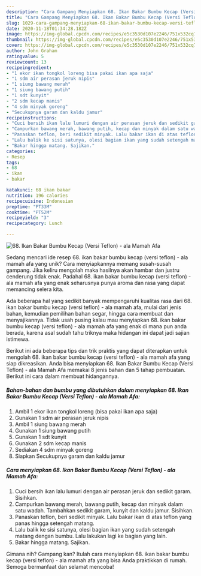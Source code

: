 ```yaml
---
description: "Cara Gampang Menyiapkan 68. Ikan Bakar Bumbu Kecap (Versi Teflon) - ala Mamah Afa yang Enak Banget"
title: "Cara Gampang Menyiapkan 68. Ikan Bakar Bumbu Kecap (Versi Teflon) - ala Mamah Afa yang Enak Banget"
slug: 1029-cara-gampang-menyiapkan-68-ikan-bakar-bumbu-kecap-versi-teflon-ala-mamah-afa-yang-enak-banget
date: 2020-11-18T01:34:28.182Z
image: https://img-global.cpcdn.com/recipes/e5c3530d107e2246/751x532cq70/68-ikan-bakar-bumbu-kecap-versi-teflon-ala-mamah-afa-foto-resep-utama.jpg
thumbnail: https://img-global.cpcdn.com/recipes/e5c3530d107e2246/751x532cq70/68-ikan-bakar-bumbu-kecap-versi-teflon-ala-mamah-afa-foto-resep-utama.jpg
cover: https://img-global.cpcdn.com/recipes/e5c3530d107e2246/751x532cq70/68-ikan-bakar-bumbu-kecap-versi-teflon-ala-mamah-afa-foto-resep-utama.jpg
author: John Graham
ratingvalue: 5
reviewcount: 13
recipeingredient:
- "1 ekor ikan tongkol loreng bisa pakai ikan apa saja"
- "1 sdm air perasan jeruk nipis"
- "1 siung bawang merah"
- "1 siung bawang putih"
- "1 sdt kunyit"
- "2 sdm kecap manis"
- "4 sdm minyak goreng"
- "Secukupnya garam dan kaldu jamur"
recipeinstructions:
- "Cuci bersih ikan lalu lumuri dengan air perasan jeruk dan sedikit garam. Sisihkan."
- "Campurkan bawang merah, bawang putih, kecap dan minyak dalam satu wadah. Tambahkan sedikit garam, kunyit dan kaldu jamur. Sisihkan."
- "Panaskan teflon, beri sedikit minyak. Lalu bakar ikan di atas teflon yang panas hingga setengah matang."
- "Lalu balik ke sisi satunya, olesi bagian ikan yang sudah setengah matang dengan bumbu. Lalu lakukan lagi ke bagian yang lain."
- "Bakar hingga matang. Sajikan."
categories:
- Resep
tags:
- 68
- ikan
- bakar

katakunci: 68 ikan bakar 
nutrition: 196 calories
recipecuisine: Indonesian
preptime: "PT33M"
cooktime: "PT52M"
recipeyield: "3"
recipecategory: Lunch

---
```



![68. Ikan Bakar Bumbu Kecap (Versi Teflon) - ala Mamah Afa](https://img-global.cpcdn.com/recipes/e5c3530d107e2246/751x532cq70/68-ikan-bakar-bumbu-kecap-versi-teflon-ala-mamah-afa-foto-resep-utama.jpg)

Sedang mencari ide resep 68. ikan bakar bumbu kecap (versi teflon) - ala mamah afa yang unik? Cara menyiapkannya memang susah-susah gampang. Jika keliru mengolah maka hasilnya akan hambar dan justru cenderung tidak enak. Padahal 68. ikan bakar bumbu kecap (versi teflon) - ala mamah afa yang enak seharusnya punya aroma dan rasa yang dapat memancing selera kita.

Ada beberapa hal yang sedikit banyak mempengaruhi kualitas rasa dari 68. ikan bakar bumbu kecap (versi teflon) - ala mamah afa, mulai dari jenis bahan, kemudian pemilihan bahan segar, hingga cara membuat dan menyajikannya. Tidak usah pusing kalau mau menyiapkan 68. ikan bakar bumbu kecap (versi teflon) - ala mamah afa yang enak di mana pun anda berada, karena asal sudah tahu triknya maka hidangan ini dapat jadi sajian istimewa.




Berikut ini ada beberapa tips dan trik praktis yang dapat diterapkan untuk mengolah 68. ikan bakar bumbu kecap (versi teflon) - ala mamah afa yang siap dikreasikan. Anda bisa menyiapkan 68. Ikan Bakar Bumbu Kecap (Versi Teflon) - ala Mamah Afa memakai 8 jenis bahan dan 5 tahap pembuatan. Berikut ini cara dalam membuat hidangannya.

<!--inarticleads1-->

##### Bahan-bahan dan bumbu yang dibutuhkan dalam menyiapkan 68. Ikan Bakar Bumbu Kecap (Versi Teflon) - ala Mamah Afa:

1. Ambil 1 ekor ikan tongkol loreng (bisa pakai ikan apa saja)
1. Gunakan 1 sdm air perasan jeruk nipis
1. Ambil 1 siung bawang merah
1. Gunakan 1 siung bawang putih
1. Gunakan 1 sdt kunyit
1. Gunakan 2 sdm kecap manis
1. Sediakan 4 sdm minyak goreng
1. Siapkan Secukupnya garam dan kaldu jamur




<!--inarticleads2-->

##### Cara menyiapkan 68. Ikan Bakar Bumbu Kecap (Versi Teflon) - ala Mamah Afa:

1. Cuci bersih ikan lalu lumuri dengan air perasan jeruk dan sedikit garam. Sisihkan.
1. Campurkan bawang merah, bawang putih, kecap dan minyak dalam satu wadah. Tambahkan sedikit garam, kunyit dan kaldu jamur. Sisihkan.
1. Panaskan teflon, beri sedikit minyak. Lalu bakar ikan di atas teflon yang panas hingga setengah matang.
1. Lalu balik ke sisi satunya, olesi bagian ikan yang sudah setengah matang dengan bumbu. Lalu lakukan lagi ke bagian yang lain.
1. Bakar hingga matang. Sajikan.




Gimana nih? Gampang kan? Itulah cara menyiapkan 68. ikan bakar bumbu kecap (versi teflon) - ala mamah afa yang bisa Anda praktikkan di rumah. Semoga bermanfaat dan selamat mencoba!
